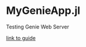 # MyGenieApp.jl
Testing Genie Web Server

[link to guide](https://genieframework.github.io/Genie.jl/guides/Working_With_Genie_Apps.html)
